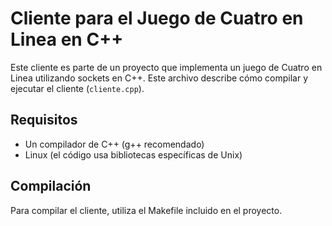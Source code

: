# Cliente para el Juego de Cuatro en Linea en C++

Este cliente es parte de un proyecto que implementa un juego de Cuatro en Linea utilizando sockets en C++. Este archivo describe cómo compilar y ejecutar el cliente (`cliente.cpp`).

## Requisitos

- Un compilador de C++ (g++ recomendado)
- Linux (el código usa bibliotecas específicas de Unix)

## Compilación

Para compilar el cliente, utiliza el Makefile incluido en el proyecto.
     